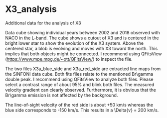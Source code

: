 # X3_analysis
Additional data for the analysis of X3


Data cube showing individual years between 2002 and 2018 observed with NACO in the L-band. 
The cube shows a cutout of X3 and is centered in the bright lower star to show the evolution of the X3 system. 
Above the centered star, a blob is evolving and moves with X3 toward the north. This implies that both objects might be connected. 
I recommend using QFitsView (https://www.mpe.mpg.de/~ott/QFitsView/) to inspect the file.


The two files X3a_blue_side and X3a_red_side are extracted line maps from the SINFONI data cube. Both fits files relate to the mentioned Br\gamma 
double peak. I recommend using QFitsView to analyze both files. Please select a contrast range of about 95% and blink both files. The measured velocity gradient
can clearly observed. Furthermore, it is obvious that the Br\gamma emission is not affected by the background.

The line-of-sight velocity of the red side is about +50 km/s whereas the blue side corresponds to -150 km/s. This results in a \Delta{v} = 200 km/s. 
